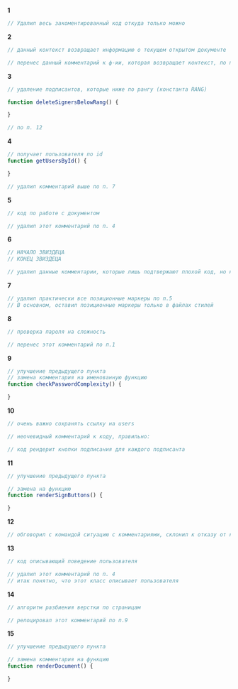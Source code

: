 **1**
```javascript
// Удалил весь закоментированный код откуда только можно
```

**2**
```javascript
// данный контекст возвращает информацию о текущем открытом документе

// перенес данный комментарий к ф-ии, которая возвращает контекст, по п. 9
```

**3**
```javascript
// удаление подписантов, которые ниже по рангу (константа RANG)

function deleteSignersBelowRang() {

}

// по п. 12
```

**4**
```javascript
// получает пользователя по id
function getUsersById() {

}

// удалил комментарий выше по п. 7
```

**5**
```javascript
// код по работе с документом

// удалил этот комментарий по п. 4
```

**6**
```javascript
// НАЧАЛО ЗВИЗДЕЦА 
// КОНЕЦ ЗВИЗДЕЦА

// удалил данные комментарии, которые лишь подтвержают плохой код, но никак его не исправляют
```

**7**
```javascript
// удалил практически все позиционные маркеры по п.5
// В основном, оставил позиционные маркеры только в файлах стилей
```

**8**
```javascript
// проверка пароля на сложность

// перенес этот комментарий по п.1
```

**9**
```javascript
// улучшение предыдущего пункта
// замена комментария на именованную функцию
function checkPasswordComplexity() {

}
```

**10**
```javascript
// очень важно сохранять ссылку на users

// неочевидный комментарий к коду, правильно:

// код рендерит кнопки подписания для каждого подписанта
```

**11**
```javascript
// улучшение предыдущего пункта

// замена на функцию
function renderSignButtons() {

}
```

**12**
```javascript
// обговорил с командой ситуацию с комментариями, склонил к отказу от комментариев по "стилю"
```

**13**
```javascript
// код описывающий поведение пользователя

// удалил этот комментарий по п. 4
// итак понятно, что этот класс описывает пользователя
```

**14**
```javascript
// алгоритм разбиения верстки по страницам

// релоцировал этот комментарий по п.9
```

**15**
```javascript
// улучшение предыдущего пункта

// замена комментария на функцию
function renderDocument() {

}
```